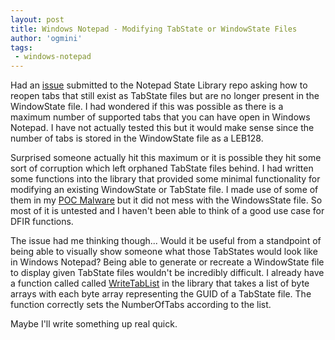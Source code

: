 ```yaml
---
layout: post
title: Windows Notepad - Modifying TabState or WindowState Files
author: 'ogmini'
tags:
 - windows-notepad
---
```


Had an [issue](https://github.com/ogmini/Notepad-State-Library/issues/2) submitted to the Notepad State Library repo asking how to reopen tabs that still exist as TabState files but are no longer present in the WindowState file. I had wondered if this was possible as there is a maximum number of supported tabs that you can have open in Windows Notepad. I have not actually tested this but it would make sense since the number of tabs is stored in the WindowState file as a LEB128. 

Surprised someone actually hit this maximum or it is possible they hit some sort of corruption which left orphaned TabState files behind. I had written some functions into the library that provided some minimal functionality for modifying an existing WindowState or TabState file. I made use of some of them in my [POC Malware](https://ogmini.github.io/2025/02/07/GaslitPad-Release.html) but it did not mess with the WindowsState file. So most of it is untested and I haven't been able to think of a good use case for DFIR functions. 

The issue had me thinking though... Would it be useful from a standpoint of being able to visually show someone what those TabStates would look like in Windows Notepad? Being able to generate or recreate a WindowState file to display given TabState files wouldn't be incredibly difficult. I already have a function called called [WriteTabList](https://github.com/ogmini/Notepad-State-Library/blob/main/NotepadStateLibrary/NotepadStateLibrary/NPWindowState.cs) in the library that takes a list of byte arrays with each byte array representing the GUID of a TabState file. The function correctly sets the NumberOfTabs according to the list. 

Maybe I'll write something up real quick.
